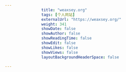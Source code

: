 ---
                title: "weaxsey.org"
                tags: [个人网站]
                externalUrl: "https://weaxsey.org/"
                weight: 341
                showDate: false
                showAuthor: false
                showReadingTime: false
                showEdit: false
                showLikes: false
                showViews: false
                layoutBackgroundHeaderSpace: false
                ---


